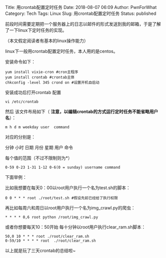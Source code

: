 Title: 用crontab配置定时任务
Date: 2018-08-07 06:09
Author: PwnForWhat
Category: Tech
Tags: Linux
Slug: 用crontab配置定时任务
Status: published

前段时间需要定期把一个服务器上的日志以邮件的形式发送到我的邮箱，于是了解了一下linux下定时任务的实现。

（本文假定阅读者有基本的linux操作能力）

linux下一般用crontab配置定时任务，本人用的是centos。

安装命令如下：

    yum install vixie-cron #cron主程序
    yum install crontab #crontab主体
    chkconfig -level 345 crond on #设置开机自启动

安装成功后打开crontab 配置

    vi /etc/crontab

然后 该文件布局如下（ **注意，以编辑crontab的方式运行定时任务不能省略用户名**）：

    m h d m weekday user  command

对应的分别是：

分钟 小时 日期 月份 星期 用户 命令

每个值的范围（不过不限制则为\*）

    0-59 0-23 1-31 1-12 0-6(0 = sunday) username command

下面举例：

比如我想要在每天0：00以root用户执行一个名为test.sh的脚本：

    0 0 * * * root ./root/test.sh #假设先前已经给了执行权限

再比如每周六和周日以root用户执行一个名为img\_crawl.py的爬虫：

    * * * * 0,6 root python /root/img_crawl.py

或者你想要每天10：50开始 每十分钟以root用户执行clear\_ram.sh脚本：

    50,0 10 * * * root ./root/clear_ram.sh
    0-59/10 * * * * root  ./root/clear_ram.sh

以上就是玩了三天crontab的总结啦\~
